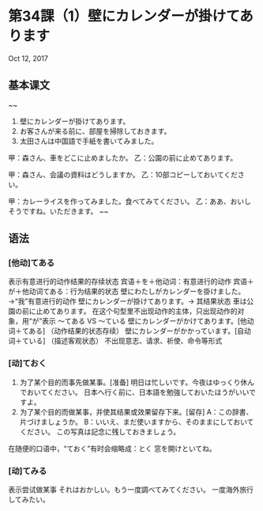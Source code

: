 # 第34課（1）壁にカレンダーが掛けてあります
Oct 12, 2017

## 基本课文
~~
1. 壁にカレンダーが掛けてあります。
2. お客さんが来る前に、部屋を掃除しておきます。
3. 太田さんは中国語で手紙を書いてみました。

甲：森さん、車をどこに止めましたか。
乙：公園の前に止めてあります。

甲：森さん、会議の資料はどうしますか。
乙：10部コピーしておいてください。

甲：カレーライスを作ってみました。食べてみてください。
乙：ああ、おいしそうですね。いただきます。
~~

## 语法
### [他动]てある
表示有意进行的动作结果的存续状态
宾语＋を＋他动词：有意进行的动作
宾语＋が＋他动词てある：行为结果的状态
壁にわたしがカレンダーを掛けました。→“我”有意进行的动作
壁にカレンダーが掛けてあります。→ 其结果状态
車は公園の前に止めてあります。
在这个句型里不出现动作的主体，只出现动作的对象，用“が”表示
～てある VS ～ている
壁にカレンダーがかけてあります。[他动词＋てある] （动作结果的状态存续）
壁にカレンダーがかかっています。[自动词＋ている] （描述客观状态）
不出现意志、请求、祈使、命令等形式

### [动]ておく
1) 为了某个目的而事先做某事。[准备]
明日は忙しいです。今夜はゆっくり休んでおいてください。
日本へ行く前に、日本語を勉強しておいたほうがいいですよ。
2) 为了某个目的而做某事，并使其结果或效果留存下来。[留存]
A：この辞書、片づけましょうか。
B：いいえ、まだ使いますから、そのままにしておいてください。
この写真は記念に残しておきましょう。

在随便的口语中，“ておく”有时会缩略成：とく
窓を開けといてね。

### [动]てみる
表示尝试做某事
それはおかしい。もう一度調べてみてください。
一度海外旅行してみたい。
